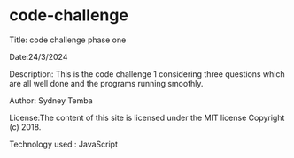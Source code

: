 # code-challenge

Title: code challenge phase one

Date:24/3/2024

Description: This is the code challenge 1 considering three questions which are all well done and the programs running smoothly.

Author: Sydney Temba

License:The content of this site is licensed under the MIT license
Copyright (c) 2018.


Technology used : JavaScript